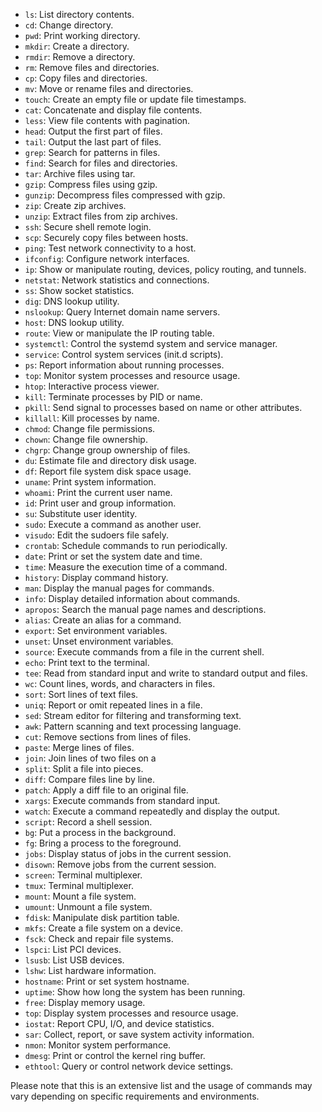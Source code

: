 - `ls`: List directory contents.
- `cd`: Change directory.
- `pwd`: Print working directory.
- `mkdir`: Create a directory.
- `rmdir`: Remove a directory.
- `rm`: Remove files and directories.
- `cp`: Copy files and directories.
- `mv`: Move or rename files and directories.
- `touch`: Create an empty file or update file timestamps.
- `cat`: Concatenate and display file contents.
- `less`: View file contents with pagination.
- `head`: Output the first part of files.
- `tail`: Output the last part of files.
- `grep`: Search for patterns in files.
- `find`: Search for files and directories.
- `tar`: Archive files using tar.
- `gzip`: Compress files using gzip.
- `gunzip`: Decompress files compressed with gzip.
- `zip`: Create zip archives.
- `unzip`: Extract files from zip archives.
- `ssh`: Secure shell remote login.
- `scp`: Securely copy files between hosts.
- `ping`: Test network connectivity to a host.
- `ifconfig`: Configure network interfaces.
- `ip`: Show or manipulate routing, devices, policy routing, and tunnels.
- `netstat`: Network statistics and connections.
- `ss`: Show socket statistics.
- `dig`: DNS lookup utility.
- `nslookup`: Query Internet domain name servers.
- `host`: DNS lookup utility.
- `route`: View or manipulate the IP routing table.
- `systemctl`: Control the systemd system and service manager.
- `service`: Control system services (init.d scripts).
- `ps`: Report information about running processes.
- `top`: Monitor system processes and resource usage.
- `htop`: Interactive process viewer.
- `kill`: Terminate processes by PID or name.
- `pkill`: Send signal to processes based on name or other attributes.
- `killall`: Kill processes by name.
- `chmod`: Change file permissions.
- `chown`: Change file ownership.
- `chgrp`: Change group ownership of files.
- `du`: Estimate file and directory disk usage.
- `df`: Report file system disk space usage.
- `uname`: Print system information.
- `whoami`: Print the current user name.
- `id`: Print user and group information.
- `su`: Substitute user identity.
- `sudo`: Execute a command as another user.
- `visudo`: Edit the sudoers file safely.
- `crontab`: Schedule commands to run periodically.
- `date`: Print or set the system date and time.
- `time`: Measure the execution time of a command.
- `history`: Display command history.
- `man`: Display the manual pages for commands.
- `info`: Display detailed information about commands.
- `apropos`: Search the manual page names and descriptions.
- `alias`: Create an alias for a command.
- `export`: Set environment variables.
- `unset`: Unset environment variables.
- `source`: Execute commands from a file in the current shell.
- `echo`: Print text to the terminal.
- `tee`: Read from standard input and write to standard output and files.
- `wc`: Count lines, words, and characters in files.
- `sort`: Sort lines of text files.
- `uniq`: Report or omit repeated lines in a file.
- `sed`: Stream editor for filtering and transforming text.
- `awk`: Pattern scanning and text processing language.
- `cut`: Remove sections from lines of files.
- `paste`: Merge lines of files.
- `join`: Join lines of two files on a
- `split`: Split a file into pieces.
- `diff`: Compare files line by line.
- `patch`: Apply a diff file to an original file.
- `xargs`: Execute commands from standard input.
- `watch`: Execute a command repeatedly and display the output.
- `script`: Record a shell session.
- `bg`: Put a process in the background.
- `fg`: Bring a process to the foreground.
- `jobs`: Display status of jobs in the current session.
- `disown`: Remove jobs from the current session.
- `screen`: Terminal multiplexer.
- `tmux`: Terminal multiplexer.
- `mount`: Mount a file system.
- `umount`: Unmount a file system.
- `fdisk`: Manipulate disk partition table.
- `mkfs`: Create a file system on a device.
- `fsck`: Check and repair file systems.
- `lspci`: List PCI devices.
- `lsusb`: List USB devices.
- `lshw`: List hardware information.
- `hostname`: Print or set system hostname.
- `uptime`: Show how long the system has been running.
- `free`: Display memory usage.
- `top`: Display system processes and resource usage.
- `iostat`: Report CPU, I/O, and device statistics.
- `sar`: Collect, report, or save system activity information.
- `nmon`: Monitor system performance.
- `dmesg`: Print or control the kernel ring buffer.
- `ethtool`: Query or control network device settings.

Please note that this is an extensive list and the usage of commands may vary depending on specific requirements and environments.